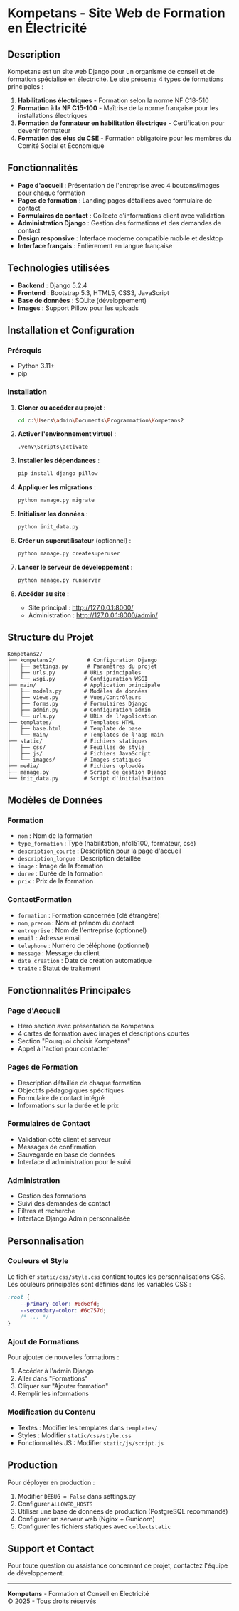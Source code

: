 # Kompetans - Site Web de Formation en Électricité

## Description

Kompetans est un site web Django pour un organisme de conseil et de formation spécialisé en électricité. Le site présente 4 types de formations principales :

1. **Habilitations électriques** - Formation selon la norme NF C18-510
2. **Formation à la NF C15-100** - Maîtrise de la norme française pour les installations électriques
3. **Formation de formateur en habilitation électrique** - Certification pour devenir formateur
4. **Formation des élus du CSE** - Formation obligatoire pour les membres du Comité Social et Économique

## Fonctionnalités

- **Page d'accueil** : Présentation de l'entreprise avec 4 boutons/images pour chaque formation
- **Pages de formation** : Landing pages détaillées avec formulaire de contact
- **Formulaires de contact** : Collecte d'informations client avec validation
- **Administration Django** : Gestion des formations et des demandes de contact
- **Design responsive** : Interface moderne compatible mobile et desktop
- **Interface français** : Entièrement en langue française

## Technologies utilisées

- **Backend** : Django 5.2.4
- **Frontend** : Bootstrap 5.3, HTML5, CSS3, JavaScript
- **Base de données** : SQLite (développement)
- **Images** : Support Pillow pour les uploads

## Installation et Configuration

### Prérequis

- Python 3.11+
- pip

### Installation

1. **Cloner ou accéder au projet** :
   ```bash
   cd c:\Users\admin\Documents\Programmation\Kompetans2
   ```

2. **Activer l'environnement virtuel** :
   ```bash
   .venv\Scripts\activate
   ```

3. **Installer les dépendances** :
   ```bash
   pip install django pillow
   ```

4. **Appliquer les migrations** :
   ```bash
   python manage.py migrate
   ```

5. **Initialiser les données** :
   ```bash
   python init_data.py
   ```

6. **Créer un superutilisateur** (optionnel) :
   ```bash
   python manage.py createsuperuser
   ```

7. **Lancer le serveur de développement** :
   ```bash
   python manage.py runserver
   ```

8. **Accéder au site** :
   - Site principal : http://127.0.0.1:8000/
   - Administration : http://127.0.0.1:8000/admin/

## Structure du Projet

```
Kompetans2/
├── kompetans2/          # Configuration Django
│   ├── settings.py      # Paramètres du projet
│   ├── urls.py         # URLs principales
│   └── wsgi.py         # Configuration WSGI
├── main/               # Application principale
│   ├── models.py       # Modèles de données
│   ├── views.py        # Vues/Contrôleurs
│   ├── forms.py        # Formulaires Django
│   ├── admin.py        # Configuration admin
│   └── urls.py         # URLs de l'application
├── templates/          # Templates HTML
│   ├── base.html       # Template de base
│   └── main/           # Templates de l'app main
├── static/             # Fichiers statiques
│   ├── css/            # Feuilles de style
│   ├── js/             # Fichiers JavaScript
│   └── images/         # Images statiques
├── media/              # Fichiers uploadés
├── manage.py           # Script de gestion Django
└── init_data.py        # Script d'initialisation
```

## Modèles de Données

### Formation
- `nom` : Nom de la formation
- `type_formation` : Type (habilitation, nfc15100, formateur, cse)
- `description_courte` : Description pour la page d'accueil
- `description_longue` : Description détaillée
- `image` : Image de la formation
- `duree` : Durée de la formation
- `prix` : Prix de la formation

### ContactFormation
- `formation` : Formation concernée (clé étrangère)
- `nom`, `prenom` : Nom et prénom du contact
- `entreprise` : Nom de l'entreprise (optionnel)
- `email` : Adresse email
- `telephone` : Numéro de téléphone (optionnel)
- `message` : Message du client
- `date_creation` : Date de création automatique
- `traite` : Statut de traitement

## Fonctionnalités Principales

### Page d'Accueil
- Hero section avec présentation de Kompetans
- 4 cartes de formation avec images et descriptions courtes
- Section "Pourquoi choisir Kompetans"
- Appel à l'action pour contacter

### Pages de Formation
- Description détaillée de chaque formation
- Objectifs pédagogiques spécifiques
- Formulaire de contact intégré
- Informations sur la durée et le prix

### Formulaires de Contact
- Validation côté client et serveur
- Messages de confirmation
- Sauvegarde en base de données
- Interface d'administration pour le suivi

### Administration
- Gestion des formations
- Suivi des demandes de contact
- Filtres et recherche
- Interface Django Admin personnalisée

## Personnalisation

### Couleurs et Style
Le fichier `static/css/style.css` contient toutes les personnalisations CSS. Les couleurs principales sont définies dans les variables CSS :

```css
:root {
    --primary-color: #0d6efd;
    --secondary-color: #6c757d;
    /* ... */
}
```

### Ajout de Formations
Pour ajouter de nouvelles formations :
1. Accéder à l'admin Django
2. Aller dans "Formations"
3. Cliquer sur "Ajouter formation"
4. Remplir les informations

### Modification du Contenu
- Textes : Modifier les templates dans `templates/`
- Styles : Modifier `static/css/style.css`
- Fonctionnalités JS : Modifier `static/js/script.js`

## Production

Pour déployer en production :

1. Modifier `DEBUG = False` dans settings.py
2. Configurer `ALLOWED_HOSTS`
3. Utiliser une base de données de production (PostgreSQL recommandé)
4. Configurer un serveur web (Nginx + Gunicorn)
5. Configurer les fichiers statiques avec `collectstatic`

## Support et Contact

Pour toute question ou assistance concernant ce projet, contactez l'équipe de développement.

---

**Kompetans** - Formation et Conseil en Électricité  
© 2025 - Tous droits réservés
